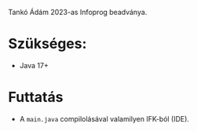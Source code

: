 Tankó Ádám 2023-as Infoprog beadványa.
# Szükséges:
- Java 17+
# Futtatás
- A `main.java` compilolásával valamilyen IFK-ból (IDE).
